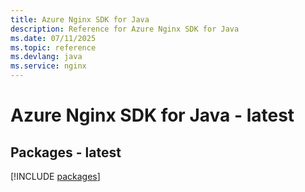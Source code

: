 ```yaml
---
title: Azure Nginx SDK for Java
description: Reference for Azure Nginx SDK for Java
ms.date: 07/11/2025
ms.topic: reference
ms.devlang: java
ms.service: nginx
---
```

# Azure Nginx SDK for Java - latest
## Packages - latest
[!INCLUDE [packages](nginx-index.md)]